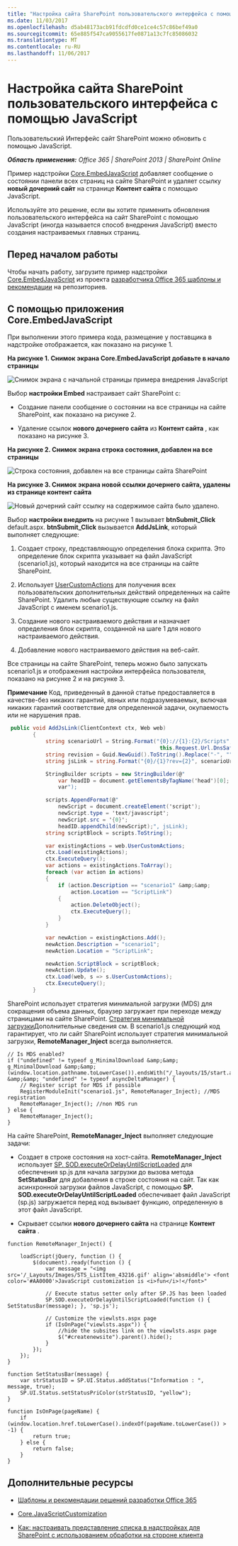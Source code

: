 ```yaml
---
title: "Настройка сайта SharePoint пользовательского интерфейса с помощью JavaScript"
ms.date: 11/03/2017
ms.openlocfilehash: d5ab48173acb91fdcdfd0ce1ce4c57c86bef49a0
ms.sourcegitcommit: 65e885f547ca9055617fe0871a13c7fc85086032
ms.translationtype: MT
ms.contentlocale: ru-RU
ms.lasthandoff: 11/06/2017
---
```

# <a name="customize-your-sharepoint-site-ui-by-using-javascript"></a>Настройка сайта SharePoint пользовательского интерфейса с помощью JavaScript

Пользовательский Интерфейс сайт SharePoint можно обновить с помощью JavaScript.
    
_**Область применения:** Office 365 | SharePoint 2013 | SharePoint Online_
    
Пример надстройки [Core.EmbedJavaScript](https://github.com/SharePoint/PnP/tree/master/Samples/Core.EmbedJavaScript) добавляет сообщение о состоянии панели всех страниц на сайте SharePoint и удаляет ссылку **новый дочерний сайт** на странице **Контент сайта** с помощью JavaScript. 
    
Используйте это решение, если вы хотите применить обновления пользовательского интерфейса на сайт SharePoint с помощью JavaScript (иногда называется способ внедрения JavaScript) вместо создания настраиваемых главных страниц. 

## <a name="before-you-begin"></a>Перед началом работы
<a name="sectionSection0"> </a>

Чтобы начать работу, загрузите пример надстройки [Core.EmbedJavaScript](https://github.com/SharePoint/PnP/tree/master/Samples/Core.EmbedJavaScript) из проекта [разработчика Office 365 шаблоны и рекомендации](https://github.com/SharePoint/PnP/tree/dev) на репозиториев.

## <a name="using-the-coreembedjavascript-app"></a>С помощью приложения Core.EmbedJavaScript
<a name="sectionSection1"> </a>

При выполнении этого примера кода, размещение у поставщика в надстройке отображается, как показано на рисунке 1. 

**На рисунке 1. Снимок экрана Core.EmbedJavaScript добавьте в начало страницы**

![Снимок экрана с начальной страницы примера внедрения JavaScript](media/bdbf1df9-5027-4c6c-8ae9-152747fbbc1c.png)

Выбор **настройки Embed** настраивает сайт SharePoint с:

- Создание панели сообщение о состоянии на все страницы на сайте SharePoint, как показано на рисунке 2.
    
- Удаление ссылок **нового дочернего сайта** из **Контент сайта** , как показано на рисунке 3.

**На рисунке 2. Снимок экрана строка состояния, добавлен на все страницы**

![Строка состояния, добавлен на все страницы сайта SharePoint](media/ccae4093-4640-4339-a5f2-1df66c117cdc.png)

**На рисунке 3. Снимок экрана новой ссылки дочернего сайта, удалены из странице контент сайта**

![Новый дочерний сайт ссылку на содержимое сайта было удалено.](media/0631ce39-76e8-446a-b628-f41c2a066e4c.png)

Выбор **настройки внедрить** на рисунке 1 вызывает **btnSubmit_Click** default.aspx. **btnSubmit_Click** вызывается **AddJsLink**, который выполняет следующие:

1. Создает строку, представляющую определения блока скрипта. Это определение блок скрипта указывает на файл JavaScript (scenario1.js), который находится на все страницы на сайте SharePoint. 
    
2. Использует [UserCustomActions](https://msdn.microsoft.com/library/office/microsoft.sharepoint.spweb.usercustomactions%28v=office.15%29.aspx) для получения всех пользовательских дополнительных действий определенных на сайте SharePoint. Удалить любые существующие ссылку на файл JavaScript с именем scenario1.js.
    
3.  Создание нового настраиваемого действия и назначает определения блок скрипта, созданной на шаге 1 для нового настраиваемого действия.
    
4. Добавление нового настраиваемого действия на веб-сайт.
    
Все страницы на сайте SharePoint, теперь можно было запускать scenario1.js и отображения настройки интерфейса пользователя, показано на рисунке 2 и на рисунке 3.
    
**Примечание**  Код, приведенный в данной статье предоставляется в качестве-без никаких гарантий, явных или подразумеваемых, включая никаких гарантий соответствие для определенной задачи, окупаемость или не нарушения прав.

```C#
 public void AddJsLink(ClientContext ctx, Web web)
        {
            string scenarioUrl = String.Format("{0}://{1}:{2}/Scripts", this.Request.Url.Scheme, 
                                                this.Request.Url.DnsSafeHost, this.Request.Url.Port);
            string revision = Guid.NewGuid().ToString().Replace("-", "");
            string jsLink = string.Format("{0}/{1}?rev={2}", scenarioUrl, "scenario1.js", revision);

            StringBuilder scripts = new StringBuilder(@"
                var headID = document.getElementsByTagName('head')[0]; 
                var");

            scripts.AppendFormat(@"
                newScript = document.createElement('script');
                newScript.type = 'text/javascript';
                newScript.src = '{0}';
                headID.appendChild(newScript);", jsLink);
            string scriptBlock = scripts.ToString();

            var existingActions = web.UserCustomActions;
            ctx.Load(existingActions);
            ctx.ExecuteQuery();
            var actions = existingActions.ToArray();
            foreach (var action in actions)
            {
                if (action.Description == "scenario1" &amp;&amp;
                    action.Location == "ScriptLink")
                {
                    action.DeleteObject();
                    ctx.ExecuteQuery();
                }
            }

            var newAction = existingActions.Add();
            newAction.Description = "scenario1";
            newAction.Location = "ScriptLink";

            newAction.ScriptBlock = scriptBlock;
            newAction.Update();
            ctx.Load(web, s => s.UserCustomActions);
            ctx.ExecuteQuery();
        }
```

SharePoint использует стратегия минимальной загрузки (MDS) для сокращения объема данных, браузер загружает при переходе между страницами на сайте SharePoint. [Стратегия минимальной загрузки](https://msdn.microsoft.com/library/office/dn456544%28v=office.15%29.aspx)Дополнительные сведения см. В scenario1.js следующий код гарантирует, что ли сайт SharePoint использует стратегия минимальной загрузки, **RemoteManager_Inject** всегда выполняется.

```
// Is MDS enabled?
if ("undefined" != typeof g_MinimalDownload &amp;&amp; g_MinimalDownload &amp;&amp; (window.location.pathname.toLowerCase()).endsWith("/_layouts/15/start.aspx") &amp;&amp; "undefined" != typeof asyncDeltaManager) {
    // Register script for MDS if possible
    RegisterModuleInit("scenario1.js", RemoteManager_Inject); //MDS registration
    RemoteManager_Inject(); //non MDS run
} else {
    RemoteManager_Inject();
}
```

На сайте SharePoint, **RemoteManager_Inject** выполняет следующие задачи:

- Создает в строке состояния на хост-сайта.  **RemoteManager_Inject** использует [SP. SOD.executeOrDelayUntilScriptLoaded](https://msdn.microsoft.com/library/office/ff411788%28v=office.14%29.aspx) для обеспечения sp.js для начала загрузки до вызова метода **SetStatusBar** для добавления в строке состояния на сайт. Так как асинхронной загрузки файлов JavaScript, с помощью **SP. SOD.executeOrDelayUntilScriptLoaded** обеспечивает файл JavaScript (sp.js) загружается перед код вызывает функцию, определенную в этот файл JavaScript.
    
- Скрывает ссылки **нового дочернего сайта** на странице **Контент сайта** .

```
function RemoteManager_Inject() {

    loadScript(jQuery, function () {
        $(document).ready(function () {
            var message = "<img src='/_Layouts/Images/STS_ListItem_43216.gif' align='absmiddle'> <font color='#AA0000'>JavaScript customization is <i>fun</i>!</font>"

            // Execute status setter only after SP.JS has been loaded
            SP.SOD.executeOrDelayUntilScriptLoaded(function () { SetStatusBar(message); }, 'sp.js');

            // Customize the viewlsts.aspx page
            if (IsOnPage("viewlsts.aspx")) {
                //hide the subsites link on the viewlsts.aspx page
                $("#createnewsite").parent().hide();
            }
        });
    });
}

function SetStatusBar(message) {
    var strStatusID = SP.UI.Status.addStatus("Information : ", message, true);
    SP.UI.Status.setStatusPriColor(strStatusID, "yellow");
}

function IsOnPage(pageName) {
    if (window.location.href.toLowerCase().indexOf(pageName.toLowerCase()) > -1) {
        return true;
    } else {
        return false;
    }
}

```

## <a name="additional-resources"></a>Дополнительные ресурсы
<a name="bk_addresources"> </a>

-  [Шаблоны и рекомендации решений разработки Office 365](Office-365-development-patterns-and-practices-solution-guidance.md)
    
-  [Core.JavaScriptCustomization](https://github.com/SharePoint/PnP/tree/master/Samples/Core.JavaScriptCustomization)
    
-  [Как: настраивать представление списка в надстройках для SharePoint с использованием обработки на стороне клиента](https://msdn.microsoft.com/library/8d5cabb2-70d0-46a0-bfe0-9e21f8d67d86.aspx)
